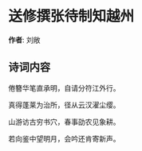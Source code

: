 # 送修撰张待制知越州

**作者**: 刘敞

## 诗词内容

倦簪华笔直承明，自请分符江外行。

真得蓬莱为治所，径从云汉濯尘缨。

山游访古穷书穴，春事劭农见象耕。

若向鉴中望明月，会吟还肯寄新声。


